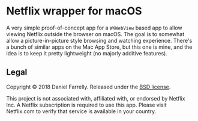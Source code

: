 # Netflix wrapper for macOS

A very simple proof-of-concept app for a `WKWebView` based app to allow viewing Netflix outside the browser on macOS. The goal is to somewhat allow a picture-in-picture style browsing and watching experience. There's a bunch of similar apps on the Mac App Store, but this one is mine, and the idea is to keep it pretty lightweight (no majorly additive features).

## Legal

Copyright © 2018 Daniel Farrelly. Released under the [BSD license](https://github.com/jellybeansoup/macos-netflix/blob/master/LICENSE).

This project is not associated with, affiliated with, or endorsed by Netflix Inc. A Netflix subscription is required to use this app. Please visit Netflix.com to verify that service is available in your country.
